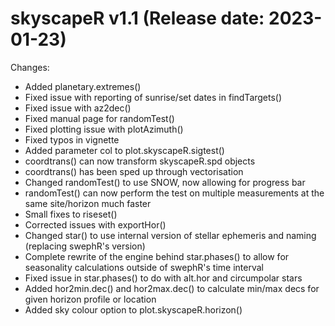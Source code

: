 skyscapeR v1.1 (Release date: 2023-01-23)
==============

Changes:

* Added planetary.extremes()
* Fixed issue with reporting of sunrise/set dates in findTargets()
* Fixed issue with az2dec()
* Fixed manual page for randomTest()
* Fixed plotting issue with plotAzimuth()
* Fixed typos in vignette
* Added parameter col to plot.skyscapeR.sigtest()
* coordtrans() can now transform skyscapeR.spd objects
* coordtrans() has been sped up through vectorisation
* Changed randomTest() to use SNOW, now allowing for progress bar
* randomTest() can now perform the test on multiple measurements at the same site/horizon much faster
* Small fixes to riseset()
* Corrected issues with exportHor()
* Changed star() to use internal version of stellar ephemeris and naming (replacing swephR's version)
* Complete rewrite of the engine behind star.phases() to allow for seasonality calculations outside of swephR's time interval
* Fixed issue in star.phases() to do with alt.hor and circumpolar stars
* Added hor2min.dec() and hor2max.dec() to calculate min/max decs for given horizon profile or location
* Added sky colour option to plot.skyscapeR.horizon()
